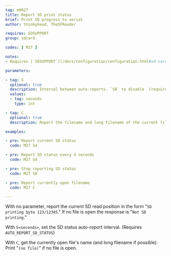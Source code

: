 ```yaml
---
tag: m0027
title: Report SD print status
brief: Print SD progress to serial
author: thinkyhead, TheSFReader

requires: SDSUPPORT
group: sdcard

codes: [ M27 ]

notes:
- Requires [`SDSUPPORT`](/docs/configuration/configuration.html#sd-card)

parameters:

- tag: S
  optional: true
  description: Interval between auto-reports. `S0` to disable  (requires `AUTO_REPORT_SD_STATUS`)
  values:
  - tag: seconds
    type: int

- tag: C
  optional: true
  description: Report the filename and long filename of the current file

examples:

- pre: Report current SD status
  code: M27 S4

- pre: Report SD status every 4 seconds
  code: M27 S4

- pre: Stop reporting SD status
  code: M27 S0

- pre: Report currently open filename
  code: M27 C

---
```


With no parameter, report the current SD read position in the form "`SD printing byte 123/12345`." If no file is open the response is "`Not SD printing`."

With `S<seconds>`, set the SD status auto-report interval. (Requires `AUTO_REPORT_SD_STATUS`)

With `C`, get the currently open file's name (and long filename if possible). Print "`(no file)`" if no file is open.
